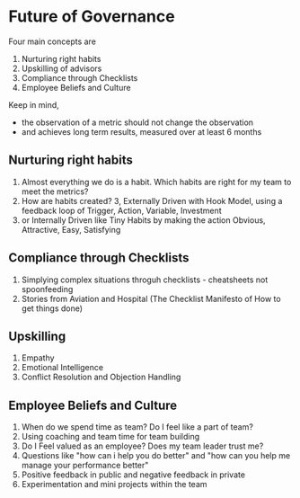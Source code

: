 # Future of Governance

Four main concepts are

1. Nurturing right habits
2. Upskilling of advisors
3. Compliance through Checklists
4. Employee Beliefs and Culture

Keep in mind, 

* the observation of a metric should not change the observation
* and achieves long term results, measured over at least 6 months


## Nurturing right habits
1. Almost everything we do is a habit. Which habits are right for my team to meet the metrics?
2. How are habits created? 
3, Externally Driven with Hook Model, using a feedback loop of Trigger, Action, Variable, Investment
4. or Internally Driven like Tiny Habits by making the action Obvious, Attractive, Easy, Satisfying

## Compliance through Checklists 
1. Simplying complex situations throguh checklists - cheatsheets not spoonfeeding
2. Stories from Aviation and Hospital (The Checklist Manifesto of How to get things done)


## Upskilling
1. Empathy
2. Emotional Intelligence
3. Conflict Resolution and Objection Handling

## Employee Beliefs and Culture
1. When do we spend time as team? Do I feel like a part of team?
2. Using coaching and team time for team building
3. Do I Feel valued as an employee? Does my team leader trust me?
4. Questions like "how can i help you do better" and "how can you help me manage your performance better" 
5. Positive feedback in public and negative feedback in private
6. Experimentation and mini projects within the team
